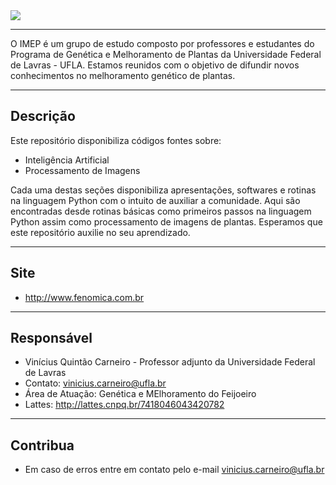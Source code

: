 ﻿<img src="https://user-images.githubusercontent.com/16979085/65692206-8844fb00-e048-11e9-9e28-c58563a5464a.PNG">

---
O IMEP é um grupo de estudo composto por professores e estudantes do Programa de Genética e Melhoramento de Plantas da Universidade Federal de Lavras - UFLA.
Estamos reunidos com o objetivo de difundir novos conhecimentos no melhoramento genético de plantas.

---
## Descrição

Este repositório disponibiliza códigos fontes sobre:

- Inteligência Artificial 
- Processamento de Imagens

Cada uma destas seções disponibiliza apresentações, softwares e rotinas na linguagem Python com o intuito de auxiliar a comunidade. 
Aqui são encontradas desde rotinas básicas como primeiros passos na linguagem Python assim como processamento de imagens de plantas. 
Esperamos que este repositório auxilie no seu aprendizado. 

---

## Site

- http://www.fenomica.com.br

---

## Responsável

- Vinícius Quintão Carneiro - Professor adjunto da Universidade Federal de Lavras 
- Contato: vinicius.carneiro@ufla.br
- Área de Atuação: Genética e MElhoramento do Feijoeiro
- Lattes: http://lattes.cnpq.br/7418046043420782 

---

## Contribua

- Em caso de erros entre em contato pelo e-mail vinicius.carneiro@ufla.br
